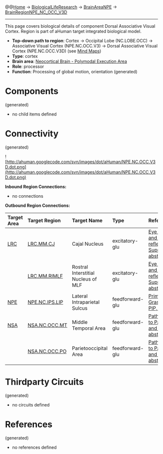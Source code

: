 @@[Home](Home.md) -> [BiologicalLifeResearch](BiologicalLifeResearch.md) -> [BrainAreaNPE](BrainAreaNPE.md) -> [BrainRegionNPE\_NC\_OCC\_V3D](BrainRegionNPE_NC_OCC_V3D.md)

---


This page covers biological details of component Dorsal Associative Visual Cortex.
Region is part of aHuman target integrated biological model.

  * **Top-down path to region**: Cortex -> Occipital Lobe (NC.LOBE.OCC) -> Associative Visual Cortex (NPE.NC.OCC.V3) -> Dorsal Associative Visual Cortex (NPE.NC.OCC.V3D) (see [Mind Maps](OverallMindMaps.md))
  * **Type**: cortex
  * **Brain area**: [Neocortical Brain - Polymodal Execution Area](BrainAreaNPE.md)
  * **Role**: processor
  * **Function**: Processing of global motion, orientation
(generated)
# Components #
(generated)


  * no child items defined

# Connectivity #
(generated)


![http://ahuman.googlecode.com/svn/images/dot/aHuman/NPE.NC.OCC.V3D.dot.png](http://ahuman.googlecode.com/svn/images/dot/aHuman/NPE.NC.OCC.V3D.dot.png)

**Inbound Region Connections:**
  * no connections

**Outbound Region Connections:**

| **Target Area** | **Target Region** | **Target Name** | **Type** | **Reference** |
|:----------------|:------------------|:----------------|:---------|:--------------|
| [LRC](BrainAreaLRC.md) | [LRC.MM.CJ](BrainRegionLRC_MM_CJ.md) | Cajal Nucleus   | excitatory-glu | [Eye blink reflex and pupillary light reflex (VAC -> SupraOculomotor, abstract)](http://neuroscience.uth.tmc.edu/s3/chapter07.html) |
|                 | [LRC.MM.RIMLF](BrainRegionLRC_MM_RIMLF.md) | Rostral Interstitial Nucleus of MLF | excitatory-glu | [Eye blink reflex and pupillary light reflex (VAC -> SupraOculomotor, abstract)](http://neuroscience.uth.tmc.edu/s3/chapter07.html) |
| [NPE](BrainAreaNPE.md) | [NPE.NC.IPS.LIP](BrainRegionNPE_NC_IPS_LIP.md) | Lateral Intraparietal Sulcus | feedforward-glu | [Primate Control of Grasping (VC -> PIP, abstract)](http://www.sciencedirect.com/science/article/pii/S0893608098000471) |
| [NSA](BrainAreaNSA.md) | [NSA.NC.OCC.MT](BrainRegionNSA_NC_OCC_MT.md) | Middle Temporal Area | feedforward-glu | [Paths from Retina to Parietal Cortex and IT (V3 -> MT, abstract)](http://thebrain.mcgill.ca/flash/i/i_02/i_02_cr/i_02_cr_vis/i_02_cr_vis.html) |
|                 | [NSA.NC.OCC.PO](BrainRegionNSA_NC_OCC_PO.md) | Parietooccipital Area | feedforward-glu | [Paths from Retina to Parietal Cortex and IT (V3 -> PO, abstract)](http://thebrain.mcgill.ca/flash/i/i_02/i_02_cr/i_02_cr_vis/i_02_cr_vis.html) |

# Thirdparty Circuits #
(generated)

  * no circuits defined

# References #
(generated)

  * no references defined
